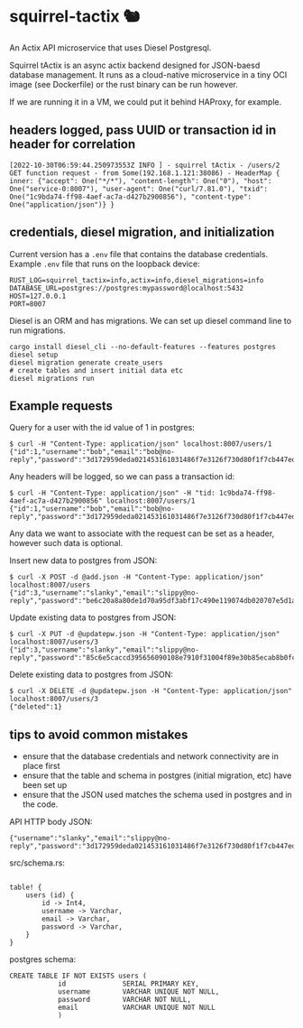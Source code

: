 # squirrel-tactix 🐿️ 

An Actix API microservice that uses Diesel Postgresql.

Squirrel tActix is an async actix backend designed for JSON-baesd database management.
It runs as a cloud-native microservice in a tiny OCI image (see Dockerfile) or the rust binary can be run however.

If we are running it in a VM, we could put it behind HAProxy, for example.

## headers logged, pass UUID or transaction id in header for correlation

```
[2022-10-30T06:59:44.250973553Z INFO ] - squirrel tActix - /users/2 GET function request - from Some(192.168.1.121:38086) - HeaderMap { inner: {"accept": One("*/*"), "content-length": One("0"), "host": One("service-0:8007"), "user-agent": One("curl/7.81.0"), "txid": One("1c9bda74-ff98-4aef-ac7a-d427b2900856"), "content-type": One("application/json")} }

```

## credentials, diesel migration, and initialization

Current version has a `.env` file that contains the database credentials. Example `.env` file that runs on the loopback device:

```
RUST_LOG=squirrel_tactix=info,actix=info,diesel_migrations=info
DATABASE_URL=postgres://postgres:mypassword@localhost:5432
HOST=127.0.0.1
PORT=8007
```

Diesel is an ORM and has migrations. We can set up diesel command line to run migrations.

```
cargo install diesel_cli --no-default-features --features postgres
diesel setup
diesel migration generate create_users
# create tables and insert initial data etc
diesel migrations run
```


## Example requests

Query for a user with the id value of 1 in postgres:

```
$ curl -H "Content-Type: application/json" localhost:8007/users/1
{"id":1,"username":"bob","email":"bob@no-reply","password":"3d172959deda021453161031486f7e3126f730d80f1f7cb447edbe36777ff0c4113b0508e3cb87c27784ff0e84cb96eb7727a6e6bd597be0bc19436e700eafff"}
```

Any headers will be logged, so we can pass a transaction id:

```
$ curl -H "Content-Type: application/json" -H "tid: 1c9bda74-ff98-4aef-ac7a-d427b2900856" localhost:8007/users/1
{"id":1,"username":"bob","email":"bob@no-reply","password":"3d172959deda021453161031486f7e3126f730d80f1f7cb447edbe36777ff0c4113b0508e3cb87c27784ff0e84cb96eb7727a6e6bd597be0bc19436e700eafff"}
```

Any data we want to associate with the request can be set as a header, however such data is optional.

Insert new data to postgres from JSON:
```
$ curl -X POST -d @add.json -H "Content-Type: application/json" localhost:8007/users
{"id":3,"username":"slanky","email":"slippy@no-reply","password":"be6c20a8a80de1d70a95df3abf17c490e119074db020707e5d1a58255657f372336885580bfb1ae2acfced7d3170d0691669be89c7c266b8c8990e0b766c3ab0"}
````

Update existing data to postgres from JSON:
```
$ curl -X PUT -d @updatepw.json -H "Content-Type: application/json" localhost:8007/users/3
{"id":3,"username":"slanky","email":"slippy@no-reply","password":"85c6e5caccd395656090108e7910f31004f89e30b85ecab8b0fc68cd292541796e5a49803dc43641efff22c1252b190adcd7080e1dda725e7f77acb0ef22a073"}
````

Delete existing data to postgres from JSON:
```
$ curl -X DELETE -d @updatepw.json -H "Content-Type: application/json" localhost:8007/users/3
{"deleted":1}
````



## tips to avoid common mistakes

- ensure that the database credentials and network connectivity are in place first
- ensure that the table and schema in postgres (initial migration, etc) have been set up
- ensure that the JSON used matches the schema used in postgres and in the code.

API HTTP body JSON:
```
{"username":"slanky","email":"slippy@no-reply","password":"3d172959deda021453161031486f7e3126f730d80f1f7cb447edbe36777ff0c4113b0508e3cb87c27784ff0e84cb96eb7727a6e6bd597be0bc19436e700eafff"}
```
src/schema.rs:
```

table! {
    users (id) {
        id -> Int4,
        username -> Varchar,
        email -> Varchar,
        password -> Varchar,
    }
}
```
postgres schema:
```
CREATE TABLE IF NOT EXISTS users (
            id              SERIAL PRIMARY KEY,
            username        VARCHAR UNIQUE NOT NULL,
            password        VARCHAR NOT NULL,
            email           VARCHAR UNIQUE NOT NULL
            )

```

